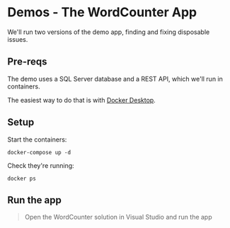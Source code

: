 # Demos - The WordCounter App

We'll run two versions of the demo app, finding and fixing disposable issues.

## Pre-reqs

The demo uses a SQL Server database and a REST API, which we'll run in containers. 

The easiest way to do that is with [Docker Desktop]().

## Setup 

Start the containers:

```
docker-compose up -d
```

Check they're running:

```
docker ps
```

## Run the app

> Open the WordCounter solution in Visual Studio and run the app
